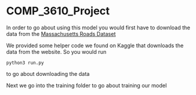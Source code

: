 # COMP_3610_Project
In order to go about using this model you would first have to download the data from the [Massachusetts Roads Dataset](https://www.cs.toronto.edu/~vmnih/data/)

We provided some helper code we found on Kaggle that downloads the data from the website. So you would run
```
python3 run.py
```
to go about downloading the data

Next we go into the training folder to go about training our model
